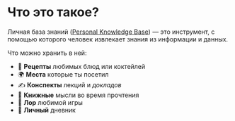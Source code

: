 
# Что это такое?

Личная база знаний ([Personal Knowledge Base](https://en.wikipedia.org/wiki/Personal_knowledge_base)) — это инструмент, с помощью которого человек извлекает знания из информации и данных.

Что можно хранить в ней:

- 🧾 **Рецепты** любимых блюд или коктейлей
- 🌍 **Места** которые ты посетил
- ✍️ **Конспекты** лекций и *докладов*
- 🧠 **Книжные** мысли во время прочтения
- 🎲 **Лор** любимой игры
- 🔏 **Личный** дневник

<!--
Тезисы:
- В личной базе знаний можно хранить много всякого разного
- У нее нет конкретной специализации
- Нет никаких ограничений
-->
